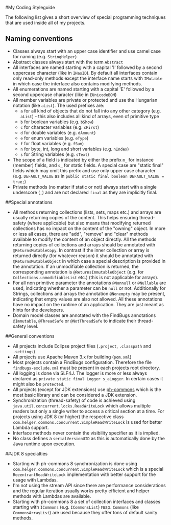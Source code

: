 #My Coding Styleguide

The following list gives a short overview of special programming techniques that are used inside all of my projects.

## Naming conventions
  * Classes always start with an upper case identifier and use camel case for naming (e.g. `StringHelper`)
  * Abstract classes always start with the term `Abstract`
  * All interfaces are named starting with a capital 'I' followed by a second uppercase character (like in `IHasID`). By default all interfaces contain only read-only methods except the interface name starts with `IMutable` in which case the interface also contains modifying methods.
  * All enumerations are named starting with a capital 'E' followed by a second uppercase character (like in `EUnicodeBOM`)
  * All member variables are private or protected and use the Hungarian notation (like `aList`). The used prefixes are:
    * `a` for all kind of objects that do not fall into any other category (e.g. `aList`) - this also includes all kind of arrays, even of primitive type
    * `b` for boolean variables (e.g. `bShow`)
    * `c` for character variables (e.g. `cFirst`)
    * `d` for double variables (e.g. `dAmount`)
    * `e` for enum variables (e.g. `eType`)
    * `f` for float variables (e.g. `fSum`)
    * `n` for byte, int, long and short variables (e.g. `nIndex`)
    * `s` for String variables (e.g. `sText`)
  * The scope of a field is indicated by either the prefix `m_` for instance (member) fields, and `s_` for static fields. A special case are "static final" fields which may omit this prefix and use only upper case character (e.g. `DEFAULT_VALUE` as in `public static final boolean DEFAULT_VALUE = true;`)
  * Private methods (no matter if static or not) always start with a single underscore (`_`) and are not declared `final` as they are implicitly final.
  
##Special annotations
  * All methods returning collections (lists, sets, maps etc.) and arrays are usually returning copies of the content. This helps ensuring thread-safety (where applicable) but also means that modifying returned collections has no impact on the content of the "owning" object. In more or less all cases, there are "add", "remove" and "clear" methods available to modify the content of an object directly. All the methods returning copies of collections and arrays should be annotated with `@ReturnsMutableCopy`. In contrast if the inner collection or array is returned directly (for whatever reason) it should be annotated with `@ReturnsMutableObject` in which case a special description is provided in the annotation. If an unmodifiable collection is returned, the corresponding annotation is `@ReturnsImmutableObject` (e.g. for `Collections.unmodifiableList` etc.) (this is not applicable for arrays).
  * For all non primitive parameter the annotations `@Nonnull` or `@Nullable` are used, indicating whether a parameter can be `null` or not. Additionally for Strings, collections and arrays the annotation `@Nonempty` may be present, indicating that empty values are also not allowed. All these annotations have no impact on the runtime of an application. They are just meant as hints for the developers.
  * Domain model classes are annotated with the FindBugs annotations `@Immutable`, `@ThreadSafe` or `@NotThreadSafe` to indicate their thread-safety level.
  
##General conventions
  * All projects include Eclipse project files (`.project`, `.classpath` and `.settings`)
  * All projects use Apache Maven 3.x for building (`pom.xml`)
  * Most projects contain a FindBugs configuration. Therefore the file `findbugs-exclude.xml` must be present in each projects root directory. 
  * All logging is done via SLF4J. The logger is more or less always declared as `private static final Logger s_aLogger`. In certain cases it might also be `protected`.
  * All projects (except for JDK extensions) use [ph-commons](https://github.com/phax/ph-commons) which is the most basic library and can be considered a JDK extension.
  * Synchronization (thread-safety) of code is achieved using `java.util.concurrent.locks.ReadWriteLock` which allows multiple readers but only a single writer to access a critical section at a time. For projects using JDK 8 (or higher) the respective class `com.helger.commons.concurrent.SimpleReadWriteLock` is used for better Lambda support.
  * Interface methods never contain the visibility specifier as it is implied.
  * No class defines a `serialVersionUID` as this is automatically done by the Java runtime upon execution.

##JDK 8 specialties
  * Starting with ph-commons 8 synchronization is done using `com.helger.commons.concurrent.SimpleReadWriteLock` which is a special `ReeentrantReadWriteLock` implementation with better support for the usage with Lambdas.
  * I'm not using the stream API since there are performance considerations and the regular iteration usually works pretty efficient and helper methods with Lambdas are available.
  * Starting with ph-commons 8 a set of collection interfaces and classes starting with `ICommons` (e.g. `ICommonsList`) resp. `Commons` (like `CommonsArrayList`) are used because they offer tons of default sanity methods.
